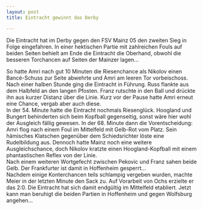 ```yaml
---
layout: post
title: Eintracht gewinnt das Derby

---
```


Die Eintracht hat im Derby gegen den FSV Mainz 05 den zweiten Sieg in Folge eingefahren. In einer hektischen Partie mit zahlreichen Fouls auf beiden Seiten behielt am Ende die Eintracht die Oberhand, obwohl die besseren Torchancen auf Seiten der Mainzer lagen...

So hatte Amri nach gut 10 Minuten die Riesenchance als Nikolov einen Bancé-Schuss zur Seite abwehrte und Amri am leeren Tor vorbeischoss. Nach einer halben Stunde ging die Eintracht in Führung. Russ flankte aus dem Halbfeld an den langen Pfosten. Franz rutschte in den Ball und drückte ihn aus kurzer Distanz über die Linie. Kurz vor der Pause hatte Amri erneut eine Chance, vergab aber auch diese.  
In der 54. Minute hatte die Eintracht nochmals Riesenglück. Hoogland und Bungert behinderten sich beim Kopfball gegenseitig, sonst wäre hier wohl der Ausgleich fällig gewesen. In der 68. Minute dann die Vorentscheidung: Amri flog nach einem Foul im Mittelfeld mit Gelb-Rot vom Platz. Sein hämisches Klatschen gegenüber dem Schiedsrichter löste eine Rudelbildung aus. Dennoch hatte Mainz noch eine weitere Ausgleichschance, doch Nikolov kratzte einen Hoogland-Kopfball mit einem phantastischen Reflex von der Linie.  
Nach einem weiteren Wortgefecht zwischen Pekovic und Franz sahen beide Gelb. Der Frankfurter ist damit in Hoffenheim gesperrt...  
Nachdem einige Konterchancen teils schlampig vergeben wurden, machte Meier in der letzten Minute den Sack zu. Auf Vorarbeit von Ochs erzielte er das 2:0. Die Eintracht hat sich damit endgültig im Mittelfeld etabliert. Jetzt kann man beruhigt die beiden Partien in Hoffenheim und gegen Wolfsburg angehen...

